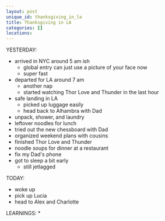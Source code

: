 ```yaml
---
layout: post
unique_id: thanksgiving_in_la
title: Thanksgiving in LA
categories: []
locations: 
---
```


YESTERDAY:
* arrived in NYC around 5 am ish
  * global entry can just use a picture of your face now
  * super fast
* departed for LA around 7 am
  * another nap
  * started watching Thor Love and Thunder in the last hour
* safe landing in LA
  * picked up luggage easily
  * head back to Alhambra with Dad
* unpack, shower, and laundry
* leftover noodles for lunch
* tried out the new chessboard with Dad
* organized weekend plans with cousins
* finished Thor Love and Thunder
* noodle soups for dinner at a restaurant
* fix my Dad's phone
* got to sleep a bit early
  * still jetlagged

TODAY:
* woke up
* pick up Lucia
* head to Alex and Charlotte

LEARNINGS:
* 
